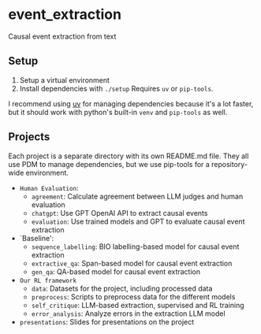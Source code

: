 # event_extraction

Causal event extraction from text

## Setup

1. Setup a virtual environment
2. Install dependencies with `./setup`
Requires `uv` or `pip-tools`.

I recommend using [uv](https://github.com/astral-sh/uv) for managing dependencies
because it's a lot faster, but it should work with python's built-in `venv` and
`pip-tools` as well.

## Projects

Each project is a separate directory with its own README.md file. They all use PDM to
manage dependencies, but we use pip-tools for a repository-wide environment.
- `Human Evaluation`:
  - `agreement`: Calculate agreement between LLM judges and human evaluation
  - `chatgpt`: Use GPT OpenAI API to extract causal events
  - `evaluation`: Use trained models and GPT to evaluate causal event extraction
- `Baseline':
  - `sequence_labelling`: BIO labelling-based model for causal event extraction
  - `extractive_qa`: Span-based model for causal event extraction
  - `gen_qa`: QA-based model for causal event extraction
- `Our RL framework`
  - `data`: Datasets for the project, including processed data
  - `preprocess`: Scripts to preprocess data for the different models
  - `self_critique`: LLM-based extraction, supervised and RL training
  - `error_analysis`: Analyze errors in the extraction LLM model
- `presentations`: Slides for presentations on the project
